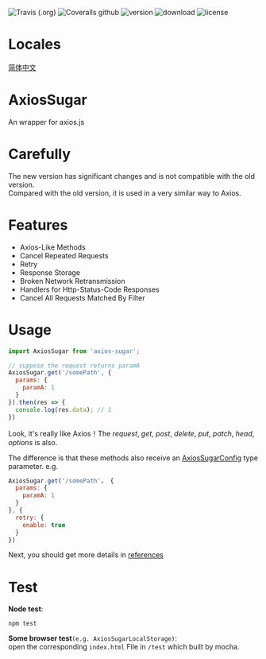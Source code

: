 ![Travis (.org)](https://img.shields.io/travis/maoyonglong/axios-sugar)
![Coveralls github](https://img.shields.io/coveralls/github/maoyonglong/axios-sugar)
![version](https://img.shields.io/npm/v/axios-sugar)
![download](https://img.shields.io/npm/dm/axios-sugar)
![license](https://img.shields.io/badge/license-MIT-brightgreen)

# Locales
[简体中文](./locales/README-zh.md)

# AxiosSugar
An wrapper for axios.js

# Carefully
The new version has significant changes and is not compatible with the old version.    
Compared with the old version, it is used in a very similar way to Axios.

# Features
* Axios-Like Methods 
* Cancel Repeated Requests
* Retry
* Response Storage
* Broken Network Retransmission
* Handlers for Http-Status-Code Responses
* Cancel All Requests Matched By Filter

# Usage
```js
import AxiosSugar from 'axios-sugar';

// suppose the request returns paramA
AxiosSugar.get('/somePath', {
  params: {
    paramA: 1
  }
}).then(res => {
  console.log(res.data); // 1
})
```
Look, it's really like Axios！The *request*, *get*, *post*, *delete*, *put*, *patch*, *head*, *options* is also.  
  
The difference is that these methods also receive an [AxiosSugarConfig](https://maoyonglong.github.io/axios-sugar-docs/guide/configuration.html#axiossugarconfig) type parameter.
e.g.  
```js
AxiosSugar.get('/somePath'， {
  params: {
    paramA: 1
  }
}, {
  retry: {
    enable: true
  }
})
```
Next, you should get more details in [references](https://maoyonglong.github.io/axios-sugar-docs/guide)

# Test
**Node test**:
```
npm test
```
**Some browser test**`(e.g. AxiosSugarLocalStorage)`:  
open the corresponding `index.html` File in `/test` which built by mocha.
